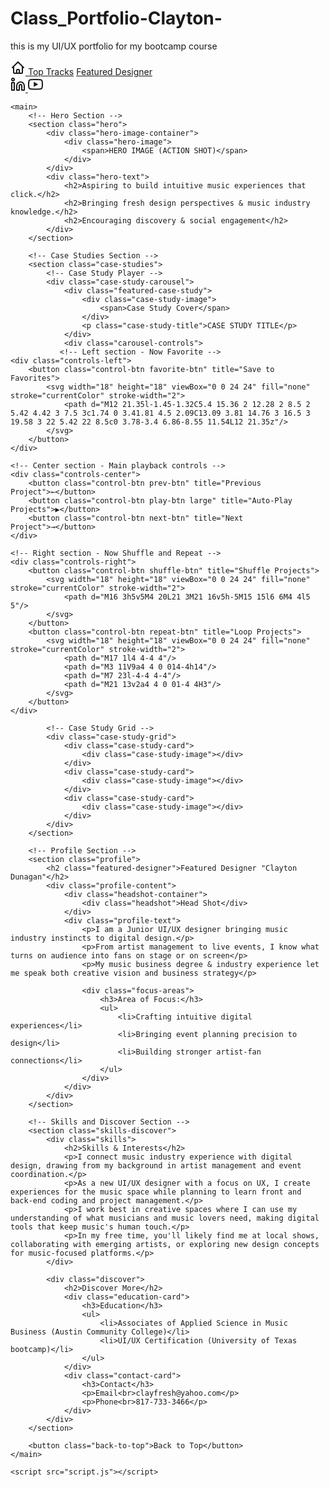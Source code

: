 # Class_Portfolio-Clayton-
this is my UI/UX portfolio for my bootcamp course

<!DOCTYPE html>
<html lang="en">
<head>
    <meta charset="UTF-8">
    <meta name="viewport" content="width=device-width, initial-scale=1.0">
    <title>Clayton Dunagan - UI/UX Designer Portfolio</title>
    <link rel="stylesheet" href="styles.css">
</head>
<body>
    <nav class="navigation">
        <div class="nav-left">
            <a href="#" class="home-icon">
          <svg class="icon" viewBox="0 0 24 24" width="24" height="24">
        <path d="M3 12l2-2m0 0l7-7 7 7M5 10v10a1 1 0 001 1h3m10-11l2 2m-2-2v10a1 1 0 01-1 1h-3m-6 0a1 1 0 001-1v-4a1 1 0 011-1h2a1 1 0 011 1v4a1 1 0 001 1m-6 0h6" stroke="currentColor" fill="none" stroke-width="2" stroke-linecap="round" stroke-linejoin="round"/>
    </svg>
</a>    
            <a href="#" class="nav-link">Top Tracks</a>
            <a href="#" class="nav-link">Featured Designer</a>
        </div>
        <div class="nav-right">
            <a href="#" class="social-icon">
        <svg class="icon" viewBox="0 0 24 24" width="24" height="24">
            <path d="M16 8a6 6 0 0 1 6 6v7h-4v-7a2 2 0 0 0-2-2 2 2 0 0 0-2 2v7h-4v-7a6 6 0 0 1 6-6z" stroke="currentColor" fill="none" stroke-width="2" stroke-linecap="round" stroke-linejoin="round"/>
            <rect x="2" y="9" width="4" height="12" stroke="currentColor" fill="none" stroke-width="2" stroke-linecap="round" stroke-linejoin="round"/>
            <circle cx="4" cy="4" r="2" stroke="currentColor" fill="none" stroke-width="2" stroke-linecap="round" stroke-linejoin="round"/>
        </svg>
    </a>
    <a href="#" class="social-icon">
        <svg class="icon" viewBox="0 0 24 24" width="24" height="24">
            <path d="M22.54 6.42a2.78 2.78 0 0 0-1.94-2C18.88 4 12 4 12 4s-6.88 0-8.6.46a2.78 2.78 0 0 0-1.94 2A29 29 0 0 0 1 11.75a29 29 0 0 0 .46 5.33A2.78 2.78 0 0 0 3.4 19c1.72.46 8.6.46 8.6.46s6.88 0 8.6-.46a2.78 2.78 0 0 0 1.94-2 29 29 0 0 0 .46-5.25 29 29 0 0 0-.46-5.33z" stroke="currentColor" fill="none" stroke-width="2" stroke-linecap="round" stroke-linejoin="round"/>
            <polygon points="9.75 15.02 15.5 11.75 9.75 8.48 9.75 15.02" stroke="currentColor" fill="currentColor"/>
        </svg>
    </a>
</div>
    </nav>

    <main>
        <!-- Hero Section -->
        <section class="hero">
            <div class="hero-image-container">
                <div class="hero-image">
                    <span>HERO IMAGE (ACTION SHOT)</span>
                </div>
            </div>
            <div class="hero-text">
                <h2>Aspiring to build intuitive music experiences that click.</h2>
                <h2>Bringing fresh design perspectives & music industry knowledge.</h2>
                <h2>Encouraging discovery & social engagement</h2>
            </div>
        </section>

        <!-- Case Studies Section -->
        <section class="case-studies">
            <!-- Case Study Player -->
            <div class="case-study-carousel">
                <div class="featured-case-study">
                    <div class="case-study-image">
                        <span>Case Study Cover</span>
                    </div>
                    <p class="case-study-title">CASE STUDY TITLE</p>
                </div>
                <div class="carousel-controls">
               <!-- Left section - Now Favorite -->
    <div class="controls-left">
        <button class="control-btn favorite-btn" title="Save to Favorites">
            <svg width="18" height="18" viewBox="0 0 24 24" fill="none" stroke="currentColor" stroke-width="2">
                <path d="M12 21.35l-1.45-1.32C5.4 15.36 2 12.28 2 8.5 2 5.42 4.42 3 7.5 3c1.74 0 3.41.81 4.5 2.09C13.09 3.81 14.76 3 16.5 3 19.58 3 22 5.42 22 8.5c0 3.78-3.4 6.86-8.55 11.54L12 21.35z"/>
            </svg>
        </button>
    </div>

    <!-- Center section - Main playback controls -->
    <div class="controls-center">
        <button class="control-btn prev-btn" title="Previous Project">←</button>
        <button class="control-btn play-btn large" title="Auto-Play Projects">▶</button>
        <button class="control-btn next-btn" title="Next Project">→</button>
    </div>

    <!-- Right section - Now Shuffle and Repeat -->
    <div class="controls-right">
        <button class="control-btn shuffle-btn" title="Shuffle Projects">
            <svg width="18" height="18" viewBox="0 0 24 24" fill="none" stroke="currentColor" stroke-width="2">
                <path d="M16 3h5v5M4 20L21 3M21 16v5h-5M15 15l6 6M4 4l5 5"/>
            </svg>
        </button>
        <button class="control-btn repeat-btn" title="Loop Projects">
            <svg width="18" height="18" viewBox="0 0 24 24" fill="none" stroke="currentColor" stroke-width="2">
                <path d="M17 1l4 4-4 4"/>
                <path d="M3 11V9a4 4 0 014-4h14"/>
                <path d="M7 23l-4-4 4-4"/>
                <path d="M21 13v2a4 4 0 01-4 4H3"/>
            </svg>
        </button>
    </div>
</div>

            <!-- Case Study Grid -->
            <div class="case-study-grid">
                <div class="case-study-card">
                    <div class="case-study-image"></div>
                </div>
                <div class="case-study-card">
                    <div class="case-study-image"></div>
                </div>
                <div class="case-study-card">
                    <div class="case-study-image"></div>
                </div>
            </div>
        </section>

        <!-- Profile Section -->
        <section class="profile">
            <h2 class="featured-designer">Featured Designer "Clayton Dunagan"</h2>
            <div class="profile-content">
                <div class="headshot-container">
                    <div class="headshot">Head Shot</div>
                </div>
                <div class="profile-text">
                    <p>I am a Junior UI/UX designer bringing music industry instincts to digital design.</p>
                    <p>From artist management to live events, I know what turns on audience into fans on stage or on screen</p>
                    <p>My music business degree & industry experience let me speak both creative vision and business strategy</p>
                    
                    <div class="focus-areas">
                        <h3>Area of Focus:</h3>
                        <ul>
                            <li>Crafting intuitive digital experiences</li>
                            <li>Bringing event planning precision to design</li>
                            <li>Building stronger artist-fan connections</li>
                        </ul>
                    </div>
                </div>
            </div>
        </section>

        <!-- Skills and Discover Section -->
        <section class="skills-discover">
            <div class="skills">
                <h2>Skills & Interests</h2>
                <p>I connect music industry experience with digital design, drawing from my background in artist management and event coordination.</p>
                <p>As a new UI/UX designer with a focus on UX, I create experiences for the music space while planning to learn front and back-end coding and project management.</p>
                <p>I work best in creative spaces where I can use my understanding of what musicians and music lovers need, making digital tools that keep music's human touch.</p>
                <p>In my free time, you'll likely find me at local shows, collaborating with emerging artists, or exploring new design concepts for music-focused platforms.</p>
            </div>

            <div class="discover">
                <h2>Discover More</h2>
                <div class="education-card">
                    <h3>Education</h3>
                    <ul>
                        <li>Associates of Applied Science in Music Business (Austin Community College)</li>
                        <li>UI/UX Certification (University of Texas bootcamp)</li>
                    </ul>
                </div>
                <div class="contact-card">
                    <h3>Contact</h3>
                    <p>Email<br>clayfresh@yahoo.com</p>
                    <p>Phone<br>817-733-3466</p>
                </div>
            </div>
        </section>

        <button class="back-to-top">Back to Top</button>
    </main>

    <script src="script.js"></script>
</body>
</html>
